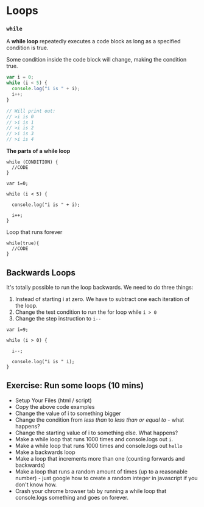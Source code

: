 # Loops

### `while`

A **while loop** repeatedly executes a code block as long as a specified condition is true.

Some condition inside the code block will change, making the condition true.

```javascript
var i = 0;
while (i < 5) {
  console.log("i is " + i);
  i++;
}

// Will print out:
// >i is 0
// >i is 1
// >i is 2
// >i is 3
// >i is 4
```

**The parts of a while loop**

```text
while (CONDITION) {
  //CODE
}
```

```text
var i=0;

while (i < 5) {

  console.log("i is " + i);

  i++;
}
```

Loop that runs forever

```text
while(true){
  //CODE
}
```

## Backwards Loops

It's totally possible to run the loop backwards. We need to do three things:

1. Instead of starting i at zero. We have to subtract one each iteration of the loop.
2. Change the test condition to run the for loop while `i > 0`
3. Change the step instruction to `i--`

```text
var i=9;

while (i > 0) {

  i--;

  console.log("i is " i);
}
```

## Exercise: Run some loops \(10 mins\)

* Setup Your Files \(html / script\)
* Copy the above code examples
* Change the value of i to something bigger
* Change the condition from _less than_ to _less than or equal to_ - what happens?
* Change the starting value of i to something else. What happens?
* Make a while loop that runs 1000 times and console.logs out `i`.
* Make a while loop that runs 1000 times and console.logs out `hello`
* Make a backwards loop
* Make a loop that increments more than one \(counting forwards and backwards\) 
* Make a loop that runs a random amount of times \(up to a reasonable number\) - just google how to create a random integer in javascript if you don't know how.
* Crash your chrome browser tab by running a while loop that console.logs something and goes on forever.

